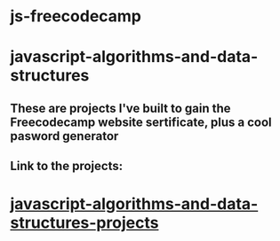 # js-freecodecamp
# javascript-algorithms-and-data-structures

## These are projects I've built to gain the Freecodecamp website sertificate, plus a cool pasword generator

## Link to the projects:
# [javascript-algorithms-and-data-structures-projects](https://rumiani.github.io/js-freecodecamp/)
